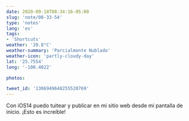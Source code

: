 ```yaml
---
date: 2020-09-18T08:34:16-05:00
slug: 'note/08-33-54'
type: 'notes'
lang: 'es'
tags:
- 'Shortcuts'
weather: '20.8°C'
weather-summary: 'Parcialmente Nublado'
weather-icon: 'partly-cloudy-day'
lat: '25.7554'
long: '-100.4022'

photos:

tweet_id: '1306949648255520769'
---
```

Con iOS14 puedo tuitear y publicar en mi sitio web desde mi pantalla de inicio. ¡Esto es increíble! 
